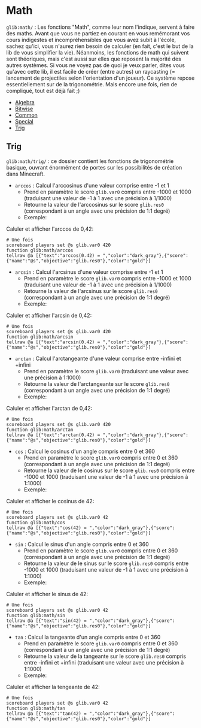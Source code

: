 # **Math**

`glib:math/` : Les fonctions "Math", comme leur nom l'indique, servent à faire des maths. Avant que vous ne partiez en courant en vous remémorant vos cours indigestes et incompréhensibles que vous avez subit à l'école, sachez qu'ici, vous n'aurez rien besoin de calculer (en fait, c'est le but de la lib de vous simplifier la vie). Néanmoins, les fonctions de math qui suivent sont théoriques, mais c'est aussi sur elles que reposent la majorité des autres systèmes. Si vous ne voyez pas de quoi je veux parler, dites vous qu'avec cette lib, il est facile de créer (entre autres) un raycasting (= lancement de projectiles selon l'orientation d'un joueur). Ce système repose essentiellement sur de la trigonométrie. Mais encore une fois, rien de compliqué, tout est déjà fait ;)

* [Algebra](Algebra.md)
* [Bitwise](Bitwise.md)
* [Common](Common.md)
* [Special](Special.md)
* [Trig](Trig.md)

## **Trig**

`glib:math/trig/` : ce dossier contient les fonctions de trigonométrie basique, ouvrant énormément de portes sur les possibilités de création dans Minecraft.

* `arccos` : Calcul l'arccosinus d'une valeur comprise entre -1 et 1
  * Prend en paramètre le score `glib.var0` compris entre -1000 et 1000 (traduisant une valeur de -1 à 1 avec une précision à 1/1000)
  * Retourne la valeur de l'arccosinus sur le score `glib.res0` (correspondant à un angle avec une précision de 1:1 degré)
  * Exemple:

Caluler et afficher l'arccos de 0,42:

```
# Une fois
scoreboard players set @s glib.var0 420
function glib:math/arccos
tellraw @a [{"text":"arccos(0.42) = ","color":"dark_gray"},{"score":{"name":"@s","objective":"glib.res0"},"color":"gold"}]
```

* `arcsin` : Calcul l'arcsinus d'une valeur comprise entre -1 et 1
  * Prend en paramètre le score `glib.var0` compris entre -1000 et 1000 (traduisant une valeur de -1 à 1 avec une précision à 1/1000)
  * Retourne la valeur de l'arcsinus sur le score `glib.res0` (correspondant à un angle avec une précision de 1:1 degré)
  * Exemple:

Caluler et afficher l'arcsin de 0,42:

```
# Une fois
scoreboard players set @s glib.var0 420
function glib:math/arcsin
tellraw @a [{"text":"arcsin(0.42) = ","color":"dark_gray"},{"score":{"name":"@s","objective":"glib.res0"},"color":"gold"}]
```

* `arctan` : Calcul l'arctangeante d'une valeur comprise entre -infini et +infini
  * Prend en paramètre le score `glib.var0` (traduisant une valeur avec une précision à 1:1000)
  * Retourne la valeur de l'arctangeante sur le score `glib.res0` (correspondant à un angle avec une précision de 1:1 degré)
  * Exemple:

Caluler et afficher l'arctan de 0,42:

```
# Une fois
scoreboard players set @s glib.var0 420
function glib:math/arctan
tellraw @a [{"text":"arctan(0.42) = ","color":"dark_gray"},{"score":{"name":"@s","objective":"glib.res0"},"color":"gold"}]
```

* `cos` : Calcul le cosinus d'un angle compris entre 0 et 360
  * Prend en paramètre le score `glib.var0` compris entre 0 et 360 (correspondant à un angle avec une précision de 1:1 degré)
  * Retourne la valeur de le cosinus sur le score `glib.res0` compris entre -1000 et 1000 (traduisant une valeur de -1 à 1 avec une précision à 1:1000)
  * Exemple:

Caluler et afficher le cosinus de 42:

```
# Une fois
scoreboard players set @s glib.var0 42
function glib:math/cos
tellraw @a [{"text":"cos(42) = ","color":"dark_gray"},{"score":{"name":"@s","objective":"glib.res0"},"color":"gold"}]
```

* `sin` : Calcul le sinus d'un angle compris entre 0 et 360
  * Prend en paramètre le score `glib.var0` compris entre 0 et 360 (correspondant à un angle avec une précision de 1:1 degré)
  * Retourne la valeur de le sinus sur le score `glib.res0` compris entre -1000 et 1000 (traduisant une valeur de -1 à 1 avec une précision à 1:1000)
  * Exemple:

Caluler et afficher le sinus de 42:

```
# Une fois
scoreboard players set @s glib.var0 42
function glib:math/sin
tellraw @a [{"text":"sin(42) = ","color":"dark_gray"},{"score":{"name":"@s","objective":"glib.res0"},"color":"gold"}]
```

* `tan` : Calcul la tangeante d'un angle compris entre 0 et 360
  * Prend en paramètre le score `glib.var0` compris entre 0 et 360 (correspondant à un angle avec une précision de 1:1 degré)
  * Retourne la valeur de la tangeante sur le score `glib.res0` compris entre -infini et +infini (traduisant une valeur avec une précision à 1:1000)
  * Exemple:

Caluler et afficher la tengeante de 42:

```
# Une fois
scoreboard players set @s glib.var0 42
function glib:math/tan
tellraw @a [{"text":"tan(42) = ","color":"dark_gray"},{"score":{"name":"@s","objective":"glib.res0"},"color":"gold"}]
```